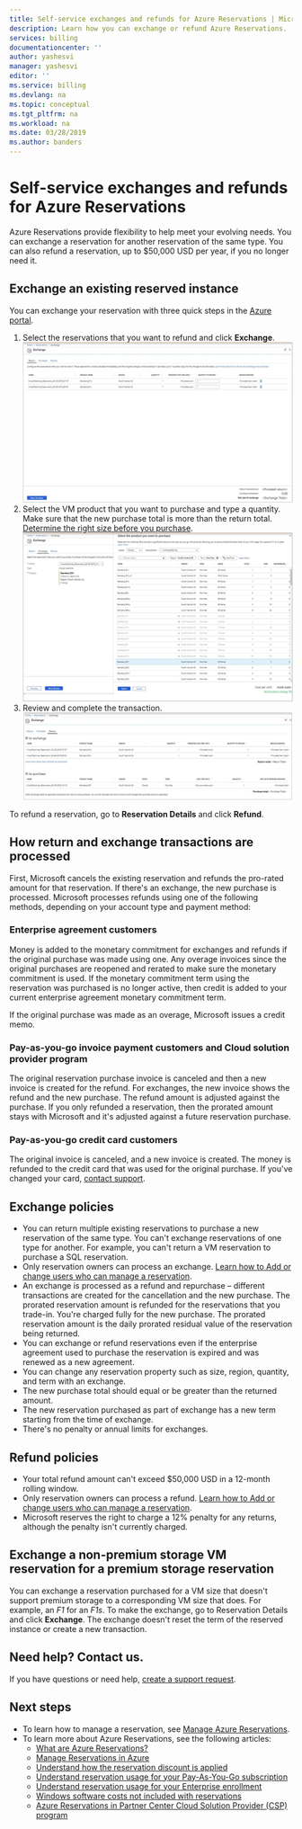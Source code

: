 ```yaml
---
title: Self-service exchanges and refunds for Azure Reservations | Microsoft Docs
description: Learn how you can exchange or refund Azure Reservations.
services: billing
documentationcenter: ''
author: yashesvi
manager: yashesvi
editor: ''
ms.service: billing
ms.devlang: na
ms.topic: conceptual
ms.tgt_pltfrm: na
ms.workload: na
ms.date: 03/28/2019
ms.author: banders
---
```


# Self-service exchanges and refunds for Azure Reservations

Azure Reservations provide flexibility to help meet your evolving needs. You can exchange a reservation for another reservation of the same type. You can also refund a reservation, up to $50,000 USD per year, if you no longer need it.

## Exchange an existing reserved instance

You can exchange your reservation with three quick steps in the [Azure portal](https://portal.azure.com/#blade/Microsoft_Azure_Reservations/ReservationsBrowseBlade).

1. Select the reservations that you want to refund and click **Exchange**.  
    ![Example image showing reservations to return](./media/billing-azure-reservations-self-service-exchange-and-refund/exchange-refund-return.png)
2. Select the VM product that you want to purchase and type a quantity. Make sure that the new purchase total is more than the return total. [Determine the right size before you purchase](../virtual-machines/windows/prepay-reserved-vm-instances.md#determine-the-right-vm-size-before-you-buy).  
    ![Example image showing the VM product to purchase with an exchange](./media/billing-azure-reservations-self-service-exchange-and-refund/exchange-refund-select-purchase.png)
3. Review and complete the transaction.  
    ![Example image showing the VM product to purchase with an exchange, completing the return](./media/billing-azure-reservations-self-service-exchange-and-refund/exchange-refund-confirm-exchange.png)

To refund a reservation, go to **Reservation Details** and click **Refund**.

## How return and exchange transactions are processed

First, Microsoft cancels the existing reservation and refunds the pro-rated amount for that reservation. If there's an exchange, the new purchase is processed. Microsoft processes refunds using one of the following methods, depending on your account type and payment method:

### Enterprise agreement customers

Money is added to the monetary commitment for exchanges and refunds if the original purchase was made using one. Any overage invoices since the original purchases are reopened and rerated to make sure the monetary commitment is used. If the monetary commitment term using the reservation was purchased is no longer active, then credit is added to your current enterprise agreement monetary commitment term.

If the original purchase was made as an overage, Microsoft issues a credit memo.

### Pay-as-you-go invoice payment customers and Cloud solution provider program

The original reservation purchase invoice is canceled and then a new invoice is created for the refund. For exchanges, the new invoice shows the refund and the new purchase. The refund amount is adjusted against the purchase. If you only refunded a reservation, then the prorated amount stays with Microsoft and it's adjusted against a future reservation purchase.

### Pay-as-you-go credit card customers

The original invoice is canceled, and a new invoice is created. The money is refunded to the credit card that was used for the original purchase. If you've changed your card, [contact support](https://portal.azure.com/#blade/Microsoft_Azure_Support/HelpAndSupportBlade/newsupportrequest).

## Exchange policies

- You can return multiple existing reservations to purchase a new reservation of the same type. You can't exchange reservations of one type for another. For example, you can't return a VM reservation to purchase a SQL reservation.
- Only reservation owners can process an exchange. [Learn how to Add or change users who can manage a reservation](https://docs.microsoft.com/azure/billing/billing-manage-reserved-vm-instance#add-or-change-users-who-can-manage-a-reservation).
- An exchange is processed as a refund and repurchase – different transactions are created for the cancellation and the new purchase. The prorated reservation amount is refunded for the reservations that you trade-in. You're charged fully for the new purchase. The prorated reservation amount is the daily prorated residual value of the reservation being returned.
- You can exchange or refund reservations even if the enterprise agreement used to purchase the reservation is expired and was renewed as a new agreement.
- You can change any reservation property such as size, region, quantity, and term with an exchange.
- The new purchase total should equal or be greater than the returned amount.
- The new reservation purchased as part of exchange has a new term starting from the time of exchange.
- There's no penalty or annual limits for exchanges.

## Refund policies

- Your total refund amount can't exceed $50,000 USD in a 12-month rolling window.
- Only reservation owners can process a refund. [Learn how to Add or change users who can manage a reservation](billing-manage-reserved-vm-instance.md#add-or-change-users-who-can-manage-a-reservation).
- Microsoft reserves the right to charge a 12% penalty for any returns, although the penalty isn't currently charged.

## Exchange a non-premium storage VM reservation for a premium storage reservation

You can exchange a reservation purchased for a VM size that doesn't support premium storage to a corresponding VM size that does. For example, an _F1_ for an _F1s_. To make the exchange, go to Reservation Details and click **Exchange**. The exchange doesn't reset the term of the reserved instance or create a new transaction.

## Need help? Contact us.

If you have questions or need help, [create a support request](https://portal.azure.com/#blade/Microsoft_Azure_Support/HelpAndSupportBlade/newsupportrequest).

## Next steps

- To learn how to manage a reservation, see [Manage Azure Reservations](billing-manage-reserved-vm-instance.md).
- To learn more about Azure Reservations, see the following articles:
    - [What are Azure Reservations?](billing-save-compute-costs-reservations.md)
    - [Manage Reservations in Azure](billing-manage-reserved-vm-instance.md)
    - [Understand how the reservation discount is applied](billing-understand-vm-reservation-charges.md)
    - [Understand reservation usage for your Pay-As-You-Go subscription](billing-understand-reserved-instance-usage.md)
    - [Understand reservation usage for your Enterprise enrollment](billing-understand-reserved-instance-usage-ea.md)
    - [Windows software costs not included with reservations](billing-reserved-instance-windows-software-costs.md)
    - [Azure Reservations in Partner Center Cloud Solution Provider (CSP) program](/partner-center/azure-reservations)
